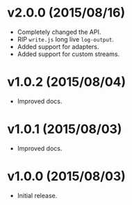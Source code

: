 # v2.0.0 (2015/08/16)

* Completely changed the API.
* RIP `write.js` long live `log-output`.
* Added support for adapters.
* Added support for custom streams.

# v1.0.2 (2015/08/04)

* Improved docs.

# v1.0.1 (2015/08/03)

* Improved docs.

# v1.0.0 (2015/08/03)

* Initial release.
